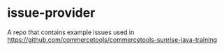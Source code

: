 # issue-provider
A repo that contains example issues used in https://github.com/commercetools/commercetools-sunrise-java-training
